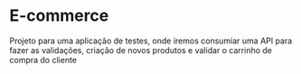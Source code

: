 # E-commerce
Projeto para uma aplicação de testes, onde iremos consumiar uma API para fazer as validações, criação de novos produtos e validar o carrinho de compra do cliente
